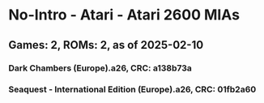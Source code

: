 # No-Intro - Atari - Atari 2600 MIAs
## Games: 2, ROMs: 2, as of 2025-02-10

### Dark Chambers (Europe).a26, CRC: a138b73a
### Seaquest - International Edition (Europe).a26, CRC: 01fb2a60
